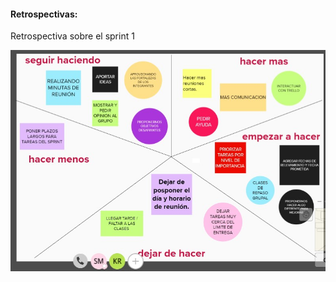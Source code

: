 #### **Retrospectivas:**


Retrospectiva sobre el sprint 1

![Alt text](https://github.com/spmarino/grupo_9_eclipse/blob/master/Sprint%202/retro%20sprint%202.jpg)

